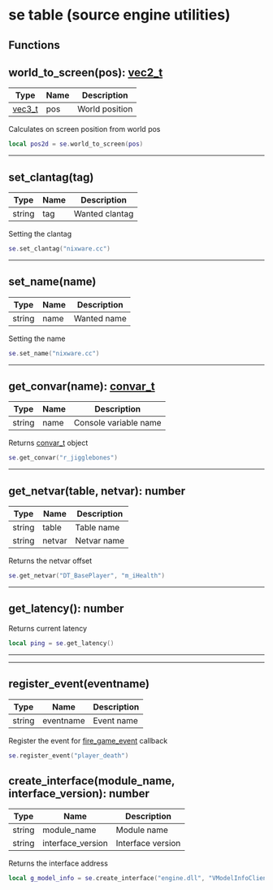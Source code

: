 # se table (source engine utilities)

## Functions

## **world_to_screen(pos)**: [vec2_t](../../types/vec2_t/)

Type | Name | Description
------------ | ------------- | ------------
[vec3_t](../../types/vec3_t/) | pos | World position

Calculates on screen position from world pos
```lua
local pos2d = se.world_to_screen(pos)
```
---

## **set_clantag(tag)**

Type | Name | Description
------------ | ------------- | ------------
string | tag | Wanted clantag

Setting the clantag
```lua
se.set_clantag("nixware.cc")
```
---

## **set_name(name)**

Type | Name | Description
------------ | ------------- | ------------
string | name | Wanted name

Setting the name
```lua
se.set_name("nixware.cc")
```
---

## **get_convar(name)**: [convar_t](../types/convar_t/)

Type | Name | Description
------------ | ------------- | ------------
string | name | Console variable name

Returns [convar_t](../types/convar_t/) object
```lua
se.get_convar("r_jigglebones")
```
---

## **get_netvar(table, netvar)**: number
Type | Name | Description
------------ | ------------- | ------------
string | table | Table name
string | netvar | Netvar name

Returns the netvar offset
```lua
se.get_netvar("DT_BasePlayer", "m_iHealth")
```
---

## **get_latency()**: number

Returns current latency
```lua
local ping = se.get_latency()
```
---

---

## **register_event(eventname)**
Type | Name | Description
------------ | ------------- | ------------
string | eventname | Event name

Register the event for [fire_game_event](../../callbacks/#fire_game_eventevent-csgo) callback
```lua
se.register_event("player_death")
```

## **create_interface(module_name, interface_version)**: number
Type | Name | Description
------------ | ------------- | ------------
string | module_name | Module name
string | interface_version | Interface version

Returns the interface address
```lua
local g_model_info = se.create_interface("engine.dll", "VModelInfoClient004")
```